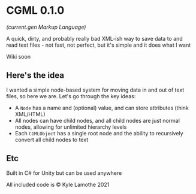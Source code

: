 # __CGML__ 0.1.0
*(current.gen Markup Language)*

A quick, dirty, and probably really bad XML-ish way to save data to and read text files - not fast, not perfect, but it's simple and it does what I want

Wiki soon

## Here's the idea
I wanted a simple node-based system for moving data in and out of text files, so here we are. Let's go through the key ideas:
- A `Node` has a name and (optional) value, and can store attributes (think XML/HTML)
- All nodes can have child nodes, and all child nodes are just normal nodes, allowing for unlimited hierarchy levels
- Each `CGMLObject` has a single root node and the ability to recursively convert all child nodes to text

## Etc
Built in C# for Unity but can be used anywhere

All included code is © Kyle Lamothe 2021
